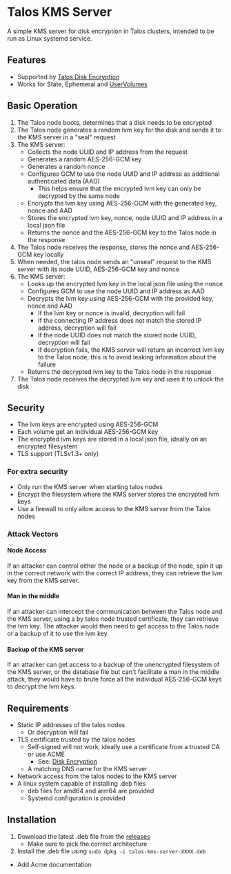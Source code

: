 # Talos KMS Server

A simple KMS server for disk encryption in Talos clusters, intended to be run as Linux systemd service.


## Features

* Supported by [Talos Disk Encryption](https://www.talos.dev/v1.11/talos-guides/configuration/disk-encryption/)
* Works for State, Ephemeral and [UserVolumes](https://www.talos.dev/v1.11/talos-guides/configuration/disk-management/user/)


## Basic Operation

1. The Talos node boots, determines that a disk needs to be encrypted
2. The Talos node generates a random lvm key for the disk and sends it to the KMS server in a "seal" request
3. The KMS server:
    * Collects the node UUID and IP address from the request
    * Generates a random AES-256-GCM key
    * Generates a random nonce
    * Configures GCM to use the node UUID and IP address as additional authenticated data (AAD)
        * This helps ensure that the encrypted lvm key can only be decrypted by the same node
    * Encrypts the lvm key using AES-256-GCM with the generated key, nonce and AAD
    * Stores the encrypted lvm key, nonce, node UUID and IP address in a local json file
    * Returns the nonce and the AES-256-GCM key to the Talos node in the response
4. The Talos node receives the response, stores the nonce and AES-256-GCM key locally
5. When needed, the talos node sends an "unseal" request to the KMS server with its node UUID, AES-256-GCM key and nonce
6. The KMS server:
    * Looks up the encrypted lvm key in the local json file using the nonce
    * Configures GCM to use the node UUID and IP address as AAD
    * Decrypts the lvm key using AES-256-GCM with the provided key, nonce and AAD
        * If the lvm key or nonce is invalid, decryption will fail
        * If the connecting IP address does not match the stored IP address, decryption will fail
        * If the node UUID does not match the stored node UUID, decryption will fail
        * If decryption fails, the KMS server will return an incorrect lvm key to the Talos node, this is to avoid leaking information about the failure
    * Returns the decrypted lvm key to the Talos node in the response
7. The Talos node receives the decrypted lvm key and uses it to unlock the disk


## Security

* The lvm keys are encrypted using AES-256-GCM
* Each volume get an individual AES-256-GCM key
* The encrypted lvm keys are stored in a local json file, ideally on an encrypted filesystem
* TLS support (TLSv1.3+ only)

### For extra security
    
* Only run the KMS server when starting talos nodes
* Encrypt the filesystem where the KMS server stores the encrypted lvm keys
* Use a firewall to only allow access to the KMS server from the Talos nodes

### Attack Vectors

#### Node Access
If an attacker can control either the node or a backup of the node, spin it up in the correct network with the correct IP address, they can retrieve the lvm key from the KMS server.

#### Man in the middle
If an attacker can intercept the communication between the Talos node and the KMS server, using a by talos node trusted certificate, they can retrieve the lvm key.
The attacker would then need to get access to the Talos node or a backup of it to use the lvm key.

#### Backup of the KMS server
If an attacker can get access to a backup of the unencrypted filesystem of the KMS server, or the database file but can't facilitate a man in the middle attack, they would have to brute force all the individual AES-256-GCM keys to decrypt the lvm keys.


## Requirements

* Static IP addresses of the talos nodes
    * Or decryption will fail
* TLS certificate trusted by the talos nodes
    * Self-signed will not work, ideally use a certificate from a trusted CA or use ACME
        * See: [Disk Encryption](https://www.talos.dev/v1.11/talos-guides/configuration/disk-encryption/)
    * A matching DNS name for the KMS server
* Network access from the talos nodes to the KMS server
* A linux system capable of installing .deb files
  * deb files for amd64 and arm64 are provided
  * Systemd configuration is provided


## Installation

1. Download the latest .deb file from the [releases](https://github.com/flip-flop-foundry/talos-kms-sever/releases)
   * Make sure to pick the correct architecture
2. Install the .deb file using `sudo dpkg -i talos-kms-server-XXXX.deb`
* Add Acme documentation